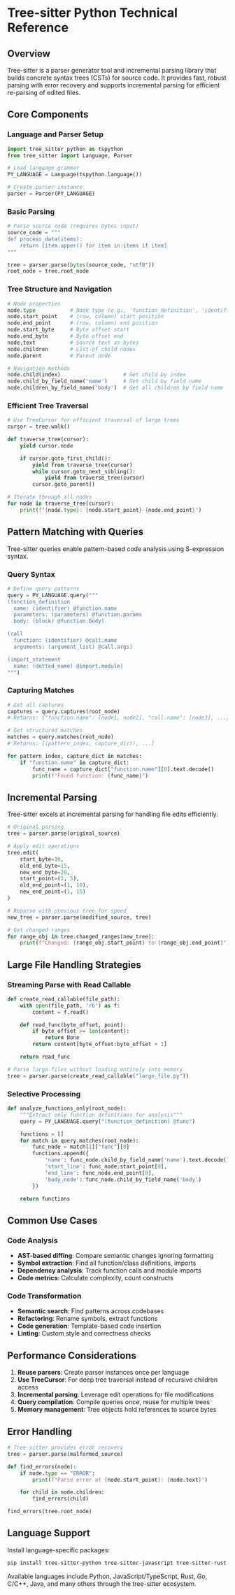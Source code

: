 # Tree-sitter Python Technical Reference

## Overview

Tree-sitter is a parser generator tool and incremental parsing library that builds concrete syntax trees (CSTs) for source code. It provides fast, robust parsing with error recovery and supports incremental parsing for efficient re-parsing of edited files.

## Core Components

### Language and Parser Setup

```python
import tree_sitter_python as tspython
from tree_sitter import Language, Parser

# Load language grammar
PY_LANGUAGE = Language(tspython.language())

# Create parser instance
parser = Parser(PY_LANGUAGE)
```

### Basic Parsing

```python
# Parse source code (requires bytes input)
source_code = """
def process_data(items):
    return [item.upper() for item in items if item]
"""

tree = parser.parse(bytes(source_code, "utf8"))
root_node = tree.root_node
```

### Tree Structure and Navigation

```python
# Node properties
node.type           # Node type (e.g., 'function_definition', 'identifier')
node.start_point    # (row, column) start position
node.end_point      # (row, column) end position
node.start_byte     # Byte offset start
node.end_byte       # Byte offset end
node.text           # Source text as bytes
node.children       # List of child nodes
node.parent         # Parent node

# Navigation methods
node.child(index)                    # Get child by index
node.child_by_field_name('name')     # Get child by field name
node.children_by_field_name('body')  # Get all children by field name
```

### Efficient Tree Traversal

```python
# Use TreeCursor for efficient traversal of large trees
cursor = tree.walk()

def traverse_tree(cursor):
    yield cursor.node

    if cursor.goto_first_child():
        yield from traverse_tree(cursor)
        while cursor.goto_next_sibling():
            yield from traverse_tree(cursor)
        cursor.goto_parent()

# Iterate through all nodes
for node in traverse_tree(cursor):
    print(f"{node.type}: {node.start_point}-{node.end_point}")
```

## Pattern Matching with Queries

Tree-sitter queries enable pattern-based code analysis using S-expression syntax.

### Query Syntax

```python
# Define query patterns
query = PY_LANGUAGE.query("""
(function_definition
  name: (identifier) @function.name
  parameters: (parameters) @function.params
  body: (block) @function.body)

(call
  function: (identifier) @call.name
  arguments: (argument_list) @call.args)

(import_statement
  name: (dotted_name) @import.module)
""")
```

### Capturing Matches

```python
# Get all captures
captures = query.captures(root_node)
# Returns: {"function.name": [node1, node2], "call.name": [node3], ...}

# Get structured matches
matches = query.matches(root_node)
# Returns: [(pattern_index, capture_dict), ...]

for pattern_index, capture_dict in matches:
    if "function.name" in capture_dict:
        func_name = capture_dict["function.name"][0].text.decode()
        print(f"Found function: {func_name}")
```

## Incremental Parsing

Tree-sitter excels at incremental parsing for handling file edits efficiently.

```python
# Original parsing
tree = parser.parse(original_source)

# Apply edit operations
tree.edit(
    start_byte=10,
    old_end_byte=15,
    new_end_byte=20,
    start_point=(1, 5),
    old_end_point=(1, 10),
    new_end_point=(1, 15)
)

# Reparse with previous tree for speed
new_tree = parser.parse(modified_source, tree)

# Get changed ranges
for range_obj in tree.changed_ranges(new_tree):
    print(f"Changed: {range_obj.start_point} to {range_obj.end_point}")
```

## Large File Handling Strategies

### Streaming Parse with Read Callable

```python
def create_read_callable(file_path):
    with open(file_path, 'rb') as f:
        content = f.read()

    def read_func(byte_offset, point):
        if byte_offset >= len(content):
            return None
        return content[byte_offset:byte_offset + 1]

    return read_func

# Parse large files without loading entirely into memory
tree = parser.parse(create_read_callable("large_file.py"))
```

### Selective Processing

```python
def analyze_functions_only(root_node):
    """Extract only function definitions for analysis"""
    query = PY_LANGUAGE.query("(function_definition) @func")

    functions = []
    for match in query.matches(root_node):
        func_node = match[1]["func"][0]
        functions.append({
            'name': func_node.child_by_field_name('name').text.decode(),
            'start_line': func_node.start_point[0],
            'end_line': func_node.end_point[0],
            'body_node': func_node.child_by_field_name('body')
        })

    return functions
```

## Common Use Cases

### Code Analysis

- **AST-based diffing**: Compare semantic changes ignoring formatting
- **Symbol extraction**: Find all function/class definitions, imports
- **Dependency analysis**: Track function calls and module imports
- **Code metrics**: Calculate complexity, count constructs

### Code Transformation

- **Semantic search**: Find patterns across codebases
- **Refactoring**: Rename symbols, extract functions
- **Code generation**: Template-based code insertion
- **Linting**: Custom style and correctness checks

## Performance Considerations

1. **Reuse parsers**: Create parser instances once per language
2. **Use TreeCursor**: For deep tree traversal instead of recursive children access
3. **Incremental parsing**: Leverage edit operations for file modifications
4. **Query compilation**: Compile queries once, reuse for multiple trees
5. **Memory management**: Tree objects hold references to source bytes

## Error Handling

```python
# Tree-sitter provides error recovery
tree = parser.parse(malformed_source)

def find_errors(node):
    if node.type == "ERROR":
        print(f"Parse error at {node.start_point}: {node.text}")

    for child in node.children:
        find_errors(child)

find_errors(tree.root_node)
```

## Language Support

Install language-specific packages:

```bash
pip install tree-sitter-python tree-sitter-javascript tree-sitter-rust
```

Available languages include Python, JavaScript/TypeScript, Rust, Go, C/C++, Java, and many others through the tree-sitter ecosystem.
